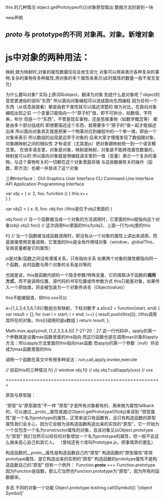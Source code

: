 this 的几种情况
object.getPrototypeof({})对象原型取出
数据方法封装到一块

new声明

_proto_ 与 prototype的不同
对象再。对象。新增对象
---
# js中对象的两种用法：
映射,做为映射时,对象的属性数量往往会发生变化
对象可以用来表示各种复杂的事物:复杂的事物有多种属性,用对象的多个属性来表示(此时属性的数量一般不发生变化)

为什么要叫对象?
实际上原词叫object，翻译为对象
到底什么是对象呢？object的意思更通俗的说叫“东西”
所以面向对象编程可以说成面向东西编程
因为任何一个东西（从信息层面看）都是由若干属性就可以描述清楚的
做为对比，在面向对象编程出现之前
一个变量只能指向一个“原子的”值，即不可拆分，如数值，字符串，布尔
但是一个“东西”，不管是现实事物，还是思维事物（如数学概念等）
都是由多个部分组成的
即想要描述这个东西，就需要多个“原子的”值一起才能描述出来
所以面向对象其实就是把某一个物事对应到编程中的一个单一值，即由一个对象来表示
所以数组的出现是远早于对象的
后来大家才慢慢发现了数组跟对象，对象跟映射之间的相似性
才有语言（尤其是js）把对象跟映射统一到一个语言概念里。
在很多语言里，对象是对象，映射是映射，对象是不能修改属性数量的，映射是可以的
所以面向对象就是用编程语言里的一值（变量）表示一个复杂的事物，与这个事物有关的一切都在这个对象里面存储
  与这些数据有关的操作（函数，即方法）也被一并放进了这个对象


三种Interface：
GUI  Graphics User Interface 
CLI  Command Line Interface
API  Application Programming Interface 









var obj = {
  x: 2,
  foo: function () {
    this.x++    
  }
}

var obj2 = {
  x: 8,
  foo: obj.foo //this是位于obj2里面的
}

obj.foo() // 当一个函数被当成一个对象的方法调用时，它里面的this就指向这个对象(obj)
obj2.foo() // 这次调用foo里面的this为obj2，上面一行为obj里的this

f()   //   当一个函数被当成函数调用时，即没有从一个对象的属性上讲出来调用，而是直接使用变量调用，它里面的this是全局作用域对象（window，globalThis，全局变量都是它的属性）

js是对象/函数之间没有隶属关系，只有指向关系
如果两个对象的属性都指向同一个函数，此时函数与两个对象的关系是对等的

也就是说，this是函数内部的一个隐含参数/特殊变量，它的值取决于函数的**调用方式**，而不是调用位置，源代码的书写位置或传参数方式
this只能是对象，如果传入一个原始值，将会被包装为一个对象传进去（Object(value)）

this不能被赋值，但this.xxx可以

a=[1,2,3,4,5,6,7,8]//数组也有映射，下标对数字
a.slice2 = function(start, end) {
    var result = [];
    for (var i = start; i < end; i++) {
        result.push(this[i]); //this调用其所在的对象。this[i]调用的是a数组
    }
    return result;
};

Math.max.apply(null,   [1,2,3,3,4,5])   7-27-20：27
这一行代码中，apply的第一个参数就是设置max函数里面的this指向
而这行函数也是在调用max对象的apply方法：所以apply方法里面的this指向max函数
而apply的第一个参数（null）将会成为max函数里面的this


调用一个函数在英文中有很多种说法：run,call,apply,invoke,execute



// 目前this的三种情况
f()  // window
obj.f() // obj
obj.f.call/apply(xxx) // xxx




=======================================================



原型与原型链：


“原型”与“原型属性”不一样
“原型”才是所有对象都有的、用来做为属性fallback的，可以通过__proto__属性或通过Object.getPrototypeOf(obj)来读到
“原型属性”是一个名为prototype的属性，正常来说只有函数有，且只有构造函数的原型属性我们会关心，因为它会做为该构造函数构造出来的实现的“原型”，它一开始为一个仅包含一个名为constructor属性的对象，且该对象又以Object.prototype为“原型”
我们当然可以给任何对象增加一个名为prototype的属性，但一般不会这么做来恶心自己和其它人。
（曾经还有个库叫Prototype.js，把事情弄的更乱）

构造函数的__proto__属性是构造函数自己的“原型”
构造函数的“原型属性”即其prototype属性，是它构造出来的实例的“原型”
构造函数的prototype属性不是构造函数自己的“原型”
但有一个例外：
Function.__proto__       === Function.prototype
因为Function是函数，那么它当然也Function.prototype为“原型”，因为所有的函数都宋。


多态
不同的对象一个功能
Object.prototype.tostring.call(Symbol())
'[object Symbol]'
